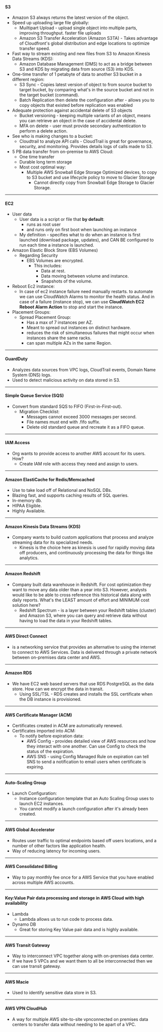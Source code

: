 #### **S3**
- Amazon S3 always returns the latest version of the object.
- Speed up uploading large file globally:
	- Muiltipart Upload - upload single object into multiple parts, improving throughput. faster file uploads
	- Amazon S3 Transfer Acceleration (Amazon S3TA) - Takes advantage of Cloudfront's global distribution and edge locations to optimize transfer speed.
- Fast way to stream existing and new files from S3 to Amazon Kinesis Data Streams (KDS):
	- Amazon Database Management (DMS) to act as a bridge between S3 and KDS by migrating data from source (S3) into KDS.
- One-time transfer of 1 petabyte of data to another S3 bucket in a different region:
	- S3 Sync - Copies latest version of object to from source bucket to target bucket, by comparing what's in the source bucket and not in the target bucket (command).
	- Batch Replication then delete the configuration after - allows you to copy objects that existed before replication was enabled
- Adequate protection against accidental delete of S3 objects
	- Bucket versioning - keeping multiple variants of an object, means you can retrieve an object in the case of accidental delete.
	- MFA on delete - user must provide secondary authentication to perform a delete action.
- See who is making changes to a bucket:
	- Cloudtrail to analyze API calls - CloudTrail is great for governance, security, and monitoring. Provides details logs of calls made to S3.
- 5 PB data transfer from on-premise to AWS Cloud:
	- One time transfer
	- Durable long term storage
	- Most cost optimal way:
		- Multiple AWS Snowball Edge Storage Optimized devices, to copy to S3 bucket and use lifecycle policy to move to Glacier Storage
			- Cannot directly copy from Snowball Edge Storage to Glacier Storage.

---
#### **EC2**
- User data
	- User data is a script or file that **by default**:
		- runs as root user
		- and runs only on first boot when launching an instance
	- My definition - specifies what to do when an instance is first launched (download package, updates), and CAN BE configured to run each time a instance is launched.
- Amazon Elastic Block Store (EBS Volumes)
	- Regarding Security
		- EBS Volumes are encrypted.
			- This includes:
				- Data at rest.
				- Data moving between volume and instance.
				- Snapshots of the volume.
- Reboot Ec2 instance:
	- In case of ec2 instance failure need manually restarts. to automate we can use CloudWatch Alarms to monitor the health status. And in case of a failure (instance stop), we can use **CloudWatch EC2 Reboot Alarm Action** to stop and start the instance.
- Placement Groups:
	- Spread Placement Group:
		- Has a max of 7 instances per AZ.
		- Meant to spread out instances on distinct hardware.
		- reduces the risk of simultaneous failures that might occur when instances share the same racks.
		- can span multiple AZs in the same Region.

---
#### **GuardDuty**
- Analyzes data sources from VPC logs, CloudTrail events, Domain Name System (DNS) logs.
- Used to detect malicious activity on data stored in S3.

---
#### **Simple Queue Service (SQS)**
- Convert from standard SQS to FIFO (First-in-First-out).
	- Migration Checklist:
		- Messages cannot exceed 3000 messages per second.
		- File names must end with .fifo suffix.
		- Delete old standard queue and recreate it as a FIFO queue.

---
#### **IAM Access**
- Org wants to provide access to another AWS account for its users. How?
	- Create IAM role with access they need and assign to users.

---
#### **Amazon ElastiCache for Redis/Memcached**
- Use to take load off of Relational and NoSQL DBs.
- Blazing fast, and supports caching results of SQL queries.
- In-memory db.
- HIPAA Eligible.
- Highly Available.

---
#### **Amazon Kinesis Data Streams (KDS)**
- Company wants to build custom applications that process and analyze streaming data for its specialized needs.
	- Kinesis is the choice here as kinesis is used for rapidly moving data off producers, and continuously processing the data for things like analytics. 

---
#### **Amazon Redshift**
- Company built data warehouse in Redshift. For cost optimization they want to move any data older than a year into S3. However, analysts would like to be able to cross reference this historical data along with daily reports. What's the LEAST amount of effort and MINIMUM cost solution here?
	- Redshift Spectrum - is a layer between your Redshift tables (cluster) and Amazon S3, where you can query and retrieve data without having to load the data in your Redshift tables.

---
#### **AWS Direct Connect**
- is a networking service that provides an alternative to using the internet to connect to AWS Services. Data is delivered through a private network between on-premises data center and AWS.

---
#### **Amazon RDS**
- We have EC2 web based servers that use RDS PostgreSQL as the data store. How can we encrypt the data in transit.
	- Using SSL/TSL - RDS creates and installs the SSL certificate when the DB instance is provisioned.

---
#### **AWS Certificate Manager (ACM)**
- Certificates created in ACM are automatically renewed.
- Certificates imported into ACM:
	- To notify before expiration data:
		- AWS Config - provides detailed view of AWS resources and how they interact with one another. Can use Config to check the status of the expiration.
		- AWS SNS - using Config Managed Rule on expiration can tell SNS to send a notification to email users when certificate is expiring.

---
#### **Auto-Scaling Group**
- Launch Configuration:
	- Instance configuration template that an Auto Scaling Group uses to launch EC2 instances.
	- You cannot modify a launch configuration after it's already been created.

---
#### **AWS Global Accelerator**
- Routes user traffic to optimal endpoints based off users locations, and a number of other factors like application health.
- Way of reducing latency for incoming users.

---
#### **AWS Consolidated Billing**
- Way to pay monthly fee once for a AWS Service that you have enabled across multiple AWS accounts.

---
#### **Key:Value Pair data processing and storage in AWS Cloud with high availability**
- Lambda
	- Lambda allows us to run code to process data.
- Dynamo DB
	- Great for storing Key Value pair data and is highly available.

---
#### **AWS Transit Gateway**
- Way to interconnect VPC together along with on-premises data center.
- If we have 5 VPCs and we want them to all be interconnected then we can use transit gateway.

---
#### **AWS Macie**
- Used to identify sensitive data store in S3.

---
#### **AWS VPN CloudHub**
- A way for multiple AWS site-to-site vpnconnected on premises data centers to transfer data without needing to be apart of a VPC.
